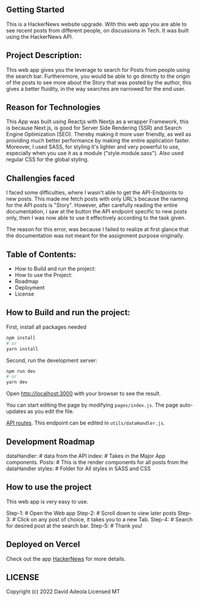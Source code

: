 ## Getting Started

This is a HackerNews website upgrade. With this web app you are able to see recent posts from different people, on discussions in Tech. It was built using the HackerNews API.

## Project Description:

This web app gives you the leverage to search for Posts from people using the search bar. Furtheremore, you would be able to go directly to the origin of the posts to see more about the Story that was posted by the author, this gives a better fluidity, in the way searches are narrowed for the end user.

## Reason for Technologies

This App was built using Reactjs with Nextjs as a wrapper Framework, this is because Next.js, is good for Server Side Rendering (SSR) and Search Engine Optimization (SEO). Thereby making it more user friendly, as well as providing much better performance by making the entire application faster.
Moreover, I used SASS, for styling it's lighter and very powerful to use, especially when you use it as a module ("style.module.sass"). Also used regular CSS for the global styling.

## Challengies faced

I faced some difficulties, where I wasn't able to get the API-Endpoints to new posts. This made me fetch posts with only URL's because the naming for the API posts is "Story".
However, after carefully reading the entire documentation, i saw at the button the API endpoint specific to new posts only, then I was now able to use it effectively according to the task given.

The reason for this error, was because I failed to realize at first glance that the documentation was not meant for the assignment purpose originally.

## Table of Contents:

- How to Build and run the project:
- How to use the Project:
- Roadmap
- Deployment
- License

## How to Build and run the project:

First, install all packages needed

```bash
npm install
# or
yarn install
```

Second, run the development server:

```bash
npm run dev
# or
yarn dev
```

Open [http://localhost:3000](http://localhost:3000) with your browser to see the result.

You can start editing the page by modifying `pages/index.js`. The page auto-updates as you edit the file.

[API routes](https://github.com/HackerNews/API). This endpoint can be edited in `utils/dataHandler.js`.

## Development Roadmap

dataHandler: # data from the API
index: # Takes in the Major App components.
Posts: # This is the render components for all posts from the dataHandler
styles: # Folder for All styles in SASS and CSS

## How to use the project

This web app is very easy to use.

Step-1: # Open the Web app
Step-2: # Scroll down to view later posts
Step-3: # Click on any post of choice, it takes you to a new Tab.
Step-4: # Search for desired post at the search bar.
Step-5: # Thank you!

## Deployed on Vercel

Check out the app [HackerNews](https://hackernews-upgrade.herokuapp.com/) for more details.

## LICENSE

Copyright (c) 2022 David Adeola
Licensed MT

